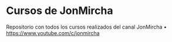 # Cursos de JonMircha

Repositorio con todos los cursos realizados del canal JonMircha 
  • https://www.youtube.com/c/jonmircha
